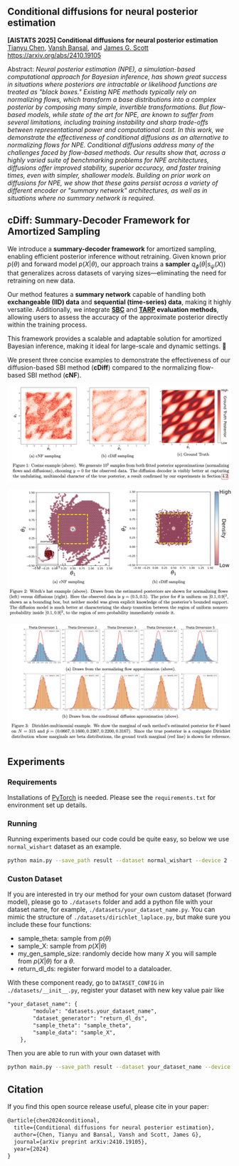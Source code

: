 ##  Conditional diffusions for neural posterior estimation

**[AISTATS 2025] Conditional diffusions for neural posterior estimation**<br>
[Tianyu Chen](https://tianyucodings.github.io/), [Vansh Bansal](https://bansal-vansh.github.io/), and [James G. Scott](https://jgscott.github.io/) <br> https://arxiv.org/abs/2410.19105
<br>

Abstract: *Neural posterior estimation (NPE), a simulation-based computational approach for Bayesian inference, has shown great success in situations where posteriors are intractable or likelihood functions are treated as "black boxes."  Existing NPE methods typically rely on normalizing flows, which transform a base distributions into a complex posterior by composing many simple, invertible transformations. But flow-based models, while state of the art for NPE, are known to suffer from several limitations, including training instability and sharp trade-offs between representational power and computational cost. In this work, we demonstrate the effectiveness of conditional diffusions as an alternative to normalizing flows for NPE. Conditional diffusions address many of the challenges faced by flow-based methods.  Our results show that, across a highly varied suite of benchmarking problems for NPE architectures, diffusions offer improved stability, superior accuracy, and faster training times, even with simpler, shallower models. Building on prior work on diffusions for NPE, we show that these gains persist across a variety of different encoder or "summary network" architectures, as well as in situations where no summary network is required.*

## cDiff: Summary-Decoder Framework for Amortized Sampling

We introduce a **summary-decoder framework** for amortized sampling, enabling efficient posterior inference without retraining. Given known prior $p(\theta)$ and forward model $p(X | \theta)$, our approach trains a **sampler** $q_\phi(\theta | s_\psi(X))$ that generalizes across datasets of varying sizes—eliminating the need for retraining on new data.

Our method features a **summary network** capable of handling both **exchangeable (IID) data** and **sequential (time-series) data**, making it highly versatile. Additionally, we integrate **[SBC](https://arxiv.org/abs/1804.06788)** and **[TARP](https://arxiv.org/abs/2302.03026) evaluation methods**, allowing users to assess the accuracy of the approximate posterior directly within the training process.

This framework provides a scalable and adaptable solution for amortized Bayesian inference, making it ideal for large-scale and dynamic settings. 🚀

We present three concise examples to demonstrate the effectiveness of our diffusion-based SBI method (**cDiff**) compared to the normalizing flow-based SBI method (**cNF**).

![](assets/cos.png)

![](assets/witch.png)

![](assets/beta.png)

## Experiments

### Requirements
Installations of [PyTorch](https://pytorch.org/) is needed. Please see the ``requirements.txt`` for environment set up details.

### Running
Running experiments based our code could be quite easy, so below we use `normal_wishart` dataset as an example. 

```.bash
python main.py --save_path result --dataset normal_wishart --device 2 --data_type=iid --epochs=5000 --model=Diffusion --use_encoder  --save_model --eval_interval=40 --lr_decay  --n_run=10  --ecp_n_sim=100 --ecp_n_samples=200
```

### Custon Dataset

If you are interested in try our method for your own custom dataset (forward model), please go to `./datasets` folder and add a python file with your dataset name, for example, `./datasets/your_dataset_name.py`. You can mimic the structure of `./datasets/dirichlet_laplace.py`, but make sure you include these four functions: 

- sample_theta: sample from $p(\theta)$
- sample_X: sample from $p(X|\theta)$
- my_gen_sample_size: randomly decide how many $X$ you will sample from $p(X|\theta)$ for a $\theta$.
- return_dl_ds: register forward model to a dataloader.

With these component ready, go to `DATASET_CONFIG` in `./datasets/__init__.py`, register your dataset with new key value pair like

```.python
"your_dataset_name": {
        "module": "datasets.your_dataset_name",
        "dataset_generator": "return_dl_ds",
        "sample_theta": "sample_theta",
        "sample_data": "sample_X",
    },
```

Then you are able to run with your own dataset with 

```.bash
python main.py --save_path result --dataset your_dataset_name --device 2 --data_type=iid --epochs=5000 --model=Diffusion --use_encoder  --save_model --eval_interval=40 --lr_decay  --n_run=10  --ecp_n_sim=100 --ecp_n_samples=200
```

## Citation

If you find this open source release useful, please cite in your paper:
```
@article{chen2024conditional,
  title={Conditional diffusions for neural posterior estimation},
  author={Chen, Tianyu and Bansal, Vansh and Scott, James G},
  journal={arXiv preprint arXiv:2410.19105},
  year={2024}
}
```
